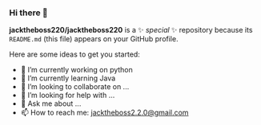 ### Hi there 👋


**jacktheboss220/jacktheboss220** is a ✨ _special_ ✨ repository because its `README.md` (this file) appears on your GitHub profile.

Here are some ideas to get you started:

- 🔭 I’m currently working on python
- 🌱 I’m currently learning Java
- 👯 I’m looking to collaborate on ...
- 🤔 I’m looking for help with ...
- 💬 Ask me about ...
- 📫 How to reach me: jacktheboss2.2.0@gmail.com

<a href="https://github.com/anuraghazra/github-readme-stats">
  <img align="center" [![Anurag's GitHub stats](https://github-readme-stats.vercel.app/api?username=jacktheboss220&show_icons=true&theme=midnight-purple)](https://github.com/anuraghazra/github-readme-stats)/>
</a>
